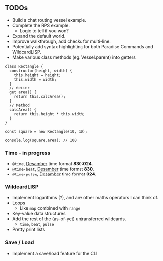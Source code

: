 ## TODOs

-   Build a chat routing vessel example.
-   Complete the RPS example.
    -   Logic to tell if you won?
-   Expand the default world.
-   Improve walkthrough, add checks for multi-line.
-   Potentially add syntax highlighting for both Paradise Commands and WildcardLISP.
-   Make various class methods (eg. Vessel.parent) into getters

```
class Rectangle {
  constructor(height, width) {
    this.height = height;
    this.width = width;
  }
  // Getter
  get area() {
    return this.calcArea();
  }
  // Method
  calcArea() {
    return this.height * this.width;
  }
}

const square = new Rectangle(10, 10);

console.log(square.area); // 100
```

### Time - in progress

-   `@time`, [Desamber](https://wiki.xxiivv.com/Desamber) time format **830:024**.
-   `@time-beat`, [Desamber](https://wiki.xxiivv.com/Desamber) time format **830**.
-   `@time-pulse`, [Desamber](https://wiki.xxiivv.com/Desamber) time format **024**.

### WildcardLISP

-   Implement logarithms (?), and any other maths operators I can think of.
-   Loops
    -   Like `map` combined with `range`
-   Key-value data structures
-   Add the rest of the (as-of-yet) untransferred wildcards.
    -   `time`, `beat`, `pulse`
-   Pretty print lists

### Save / Load

-   Implement a save/load feature for the CLI
